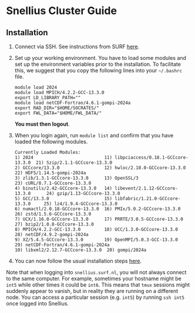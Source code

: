 # Snellius Cluster Guide

## Installation

1. Connect via SSH. See instructions from SURF [here](https://servicedesk.surf.nl/wiki/display/WIKI/SSH+public-key+authentication).

2. Set up your working environment. You have to load some modules and set up the environment variables prior to the installation. To facilitate this, we suggest that you copy the following lines into your `~/.bashrc` file.

    ```console
    module load 2024
    module load MPICH/4.2.2-GCC-13.3.0
    export LD_LIBRARY_PATH=""
    module load netCDF-Fortran/4.6.1-gompi-2024a
    export RAD_DIR="$HOME/SOCRATES/"
    export FWL_DATA="$HOME/FWL_DATA/"
    ```
    **You must then logout**.

3. When you login again, run `module list` and confirm that you have loaded the following modules.

    ```
    Currently Loaded Modules:
    1) 2024                           11) libpciaccess/0.18.1-GCCcore-13.3.0  21) Szip/2.1.1-GCCcore-13.3.0
    2) GCCcore/13.3.0                 12) hwloc/2.10.0-GCCcore-13.3.0         22) HDF5/1.14.5-gompi-2024a
    3) zlib/1.3.1-GCCcore-13.3.0      13) OpenSSL/3                           23) cURL/8.7.1-GCCcore-13.3.0
    4) binutils/2.42-GCCcore-13.3.0   14) libevent/2.1.12-GCCcore-13.3.0      24) gzip/1.13-GCCcore-13.3.0
    5) GCC/13.3.0                     15) libfabric/1.21.0-GCCcore-13.3.0     25) lz4/1.9.4-GCCcore-13.3.0
    6) numactl/2.0.18-GCCcore-13.3.0  16) PMIx/5.0.2-GCCcore-13.3.0           26) zstd/1.5.6-GCCcore-13.3.0
    7) UCX/1.16.0-GCCcore-13.3.0      17) PRRTE/3.0.5-GCCcore-13.3.0          27) bzip2/1.0.8-GCCcore-13.3.0
    8) MPICH/4.2.2-GCC-13.3.0         18) UCC/1.3.0-GCCcore-13.3.0            28) netCDF/4.9.2-gompi-2024a
    9) XZ/5.4.5-GCCcore-13.3.0        19) OpenMPI/5.0.3-GCC-13.3.0            29) netCDF-Fortran/4.6.1-gompi-2024a
    10) libxml2/2.12.7-GCCcore-13.3.0  20) gompi/2024a
    ```

4. You can now follow the usual installation steps [here](./installation.md).

Note that when logging into `snellius.surf.nl`, you will not always connect to the same computer. For example,
sometimes your hostname might be `int5` while other times it could be `int6`. This means that `tmux` sessions
might suddenly appear to vanish, but in reality they are running on a different node. You can access a particular
session (e.g. `int5`) by running `ssh int5` once logged into Snellius.
